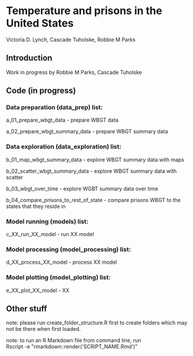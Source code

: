 # Temperature and prisons in the United States

Victoria D. Lynch, Cascade Tuholske, Robbie M Parks

## Introduction

Work in progress by Robbie M Parks, Cascade Tuholske

## Code (in progress)

### Data preparation (data_prep) list:

a_01_prepare_wbgt_data - prepare WBGT data

a_02_prepare_wbgt_summary_data - prepare WBGT summary data

### Data exploration (data_exploration) list:

b_01_map_wbgt_summary_data - explore WBGT summary data with maps

b_02_scatter_wbgt_summary_data - explore WBGT summary data with scatter

b_03_wbgt_over_time - explore WGBT summary data over time

b_04_compare_prisons_to_rest_of_state - compare prisons WBGT to the states that they reside in

### Model running (models) list:

c_XX_run_XX_model - run XX model

### Model processing (model_processing) list:

d_XX_process_XX_model - process XX model

### Model plotting (model_plotting) list:

e_XX_plot_XX_model - XX

## Other stuff

note: please run create_folder_structure.R first to create folders which may not be there when first loaded.

note: to run an R Markdown file from command line, run\
Rscript -e "rmarkdown::render('SCRIPT_NAME.Rmd')"
